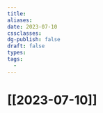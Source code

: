 ```yaml
---
title: 
aliases: 
date: 2023-07-10
cssclasses: 
dg-publish: false
draft: false
types: 
tags: 
  - 
---
```

# [[2023-07-10]]


